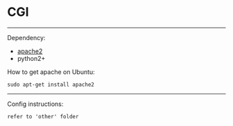 CGI
===========
----
Dependency:

* [apache2](http://www.apache.org/)
* python2+

How to get apache on Ubuntu:

	sudo apt-get install apache2

----
Config instructions:

    refer to 'other' folder
